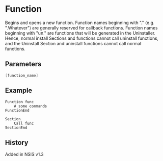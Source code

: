 # Function

Begins and opens a new function. Function names beginning with "." (e.g. ".Whatever") are generally reserved for callback functions. Function names beginning with "un." are functions that will be generated in the Uninstaller. Hence, normal install Sections and functions cannot call uninstall functions, and the Uninstall Section and uninstall functions cannot call normal functions.

## Parameters

    [function_name]

## Example

    Function func
        # some commands
    FunctionEnd

    Section
        Call func
    SectionEnd

## History

Added in NSIS v1.3
